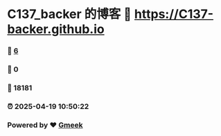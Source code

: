 # C137_backer 的博客 :link: https://C137-backer.github.io 
### :page_facing_up: [6](https://C137-backer.github.io/tag.html) 
### :speech_balloon: 0 
### :hibiscus: 18181 
### :alarm_clock: 2025-04-19 10:50:22 
### Powered by :heart: [Gmeek](https://github.com/Meekdai/Gmeek)
